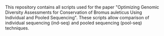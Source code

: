 This repository contains all scripts used for the paper "Optimizing Genomic Diversity Assessments for Conservation of Bromus auleticus Using Individual and Pooled Sequencing". These scripts allow comparison of individual sequencing (ind-seq) and pooled sequencing (pool-seq) techniques.
